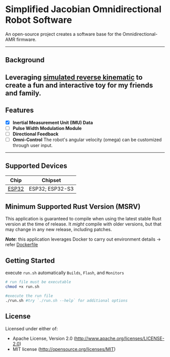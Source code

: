 # Simplified Jacobian Omnidirectional Robot Software

An open-source project creates a software base for the Omnidirectional-AMR firmware.

---
## Background
Leveraging [simulated reverse kinematic](https://github.com/Token-Thinker/OnmiBot_Animiation) 
to create a fun and interactive toy for my friends and family.
---

## Features

- [x] **Inertial Measurement Unit (IMU) Data**
- [ ] **Pulse Width Modulation Module**
- [ ] **Directional Feedback**
- [ ] **Omni-Control** The robot's angular velocity (omega) can be customized through user input.

---

## Supported Devices

|   Chip    |     Chipset     |
|:---------:|:---------------:|
| [ESP32]() | ESP32; ESP32-S3 |

## Minimum Supported Rust Version (MSRV)

This application is guaranteed to compile when using the latest stable Rust version at the time of release. 
It _might_ compile with older versions, but that may change in any new release, including patches.

**_Note_**: this application leverages Docker to carry out environment details → refer [Dockerfile](Dockerfile)

## Getting Started

execute `run.sh` automatically `Builds`, `Flash`, and `Monitors`

  ```bash
  # run file must be executable
  chmod +x run.sh
  
  #execute the run file
  ./run.sh #try `./run.sh --help` for additional options
  ```

## License

Licensed under either of:

- Apache License, Version 2.0 (http://www.apache.org/licenses/LICENSE-2.0)
- MIT license (http://opensource.org/licenses/MIT)